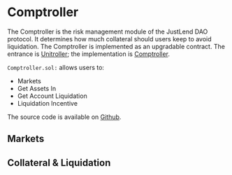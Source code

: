 # Comptroller

The Comptroller is the risk management module of the JustLend DAO protocol. It determines how much collateral should users keep to avoid liquidation.
The Comptroller is implemented as an upgradable contract. The entrance is [Unitroller](https://tronscan.org/#/contract/TGjYzgCyPobsNS9n6WcbdLVR9dH7mWqFx7/code); the implementation is [Comptroller](https://tronscan.org/#/contract/TJZi9eWzCLGBi9tuwvPxnaZTGa2iUpRc8v/code).

`Comptroller.sol:` allows users to:

* Markets
* Get Assets In
* Get Account Liquidation
* Liquidation Incentive

The source code is available on [Github](https://github.com/justlend/justlend-protocol/blob/main/contracts/Comptroller.sol).


## **Markets**


## **Collateral & Liquidation**

